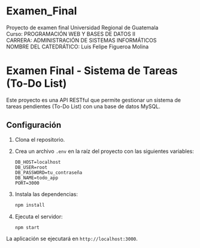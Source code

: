 # Examen_Final </br>
Proyecto de examen final Universidad Regional de Guatemala</br>
Curso: PROGRAMACIÓN WEB Y BASES DE DATOS II</br>
CARRERA: ADMINISTRACIÓN DE SISTEMAS INFORMÁTICOS</br>
NOMBRE DEL CATEDRÁTICO: Luis Felipe Figueroa Molina</br>

# Examen Final - Sistema de Tareas (To-Do List)

Este proyecto es una API RESTful que permite gestionar un sistema de tareas pendientes (To-Do List) con una base de datos MySQL.

## Configuración

1. Clona el repositorio.
2. Crea un archivo `.env` en la raíz del proyecto con las siguientes variables:

    ```plaintext
    DB_HOST=localhost
    DB_USER=root
    DB_PASSWORD=tu_contraseña
    DB_NAME=todo_app
    PORT=3000
    ```

3. Instala las dependencias:

    ```bash
    npm install
    ```

4. Ejecuta el servidor:

    ```bash
    npm start
    ```

La aplicación se ejecutará en `http://localhost:3000`.
